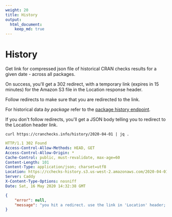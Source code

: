```yaml
---
weight: 20
title: History
output: 
  html_document:
    keep_md: true
---
```




# History

Get link for compressed json file of historical CRAN checks results for a given date - across all packages.

On success, you'll get a 302 redirect, with a temporary link (expires in 15 minutes) for the Amazon S3 file in the Location response header.

Follow redirects to make sure that you are redirected to the link.

For historical data _by package_ refer to the [package history endpoint](#packages-by-name-history).

If you don't follow redirects, you'll get a JSON body telling you to redirect to the Location header link.

```shell
curl https://cranchecks.info/history/2020-04-01 | jq .
```
```yaml
HTTP/1.1 302 Found
Access-Control-Allow-Methods: HEAD, GET
Access-Control-Allow-Origin: *
Cache-Control: public, must-revalidate, max-age=60
Content-Length: 101
Content-Type: application/json; charset=utf8
Location: https://cchecks-history.s3.us-west-2.amazonaws.com/2020-04-01.json.gz?X-Amz-Algorithm=AWS4-HMAC-SHA256&X-Amz-Credential=AKIAIE65F6ZPF3JF7JTA%2F20200516%2Fus-west-2%2Fs3%2Faws4_request&X-Amz-Date=20200516T143238Z&X-Amz-Expires=900&X-Amz-SignedHeaders=host&X-Amz-Signature=787827a3844f6d192d9a2d00dc0e5ab38c53cf59f019f229f2782e2ad990d271
Server: Caddy
X-Content-Type-Options: nosniff
Date: Sat, 16 May 2020 14:32:38 GMT

```
```json
{
    "error": null,
    "message": "you hit a redirect. use the link in 'Location' header; or follow redirects"
}
```

